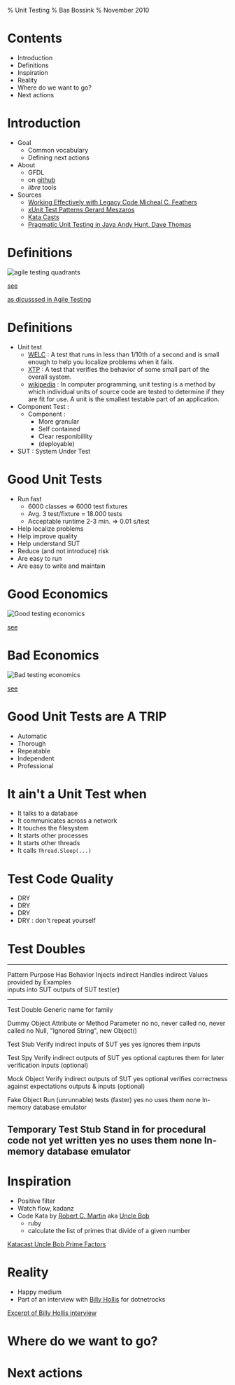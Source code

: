 % Unit Testing
% Bas Bossink
% November 2010

# Contents

- Introduction
- Definitions
- Inspiration
- Reality
- Where do we want to go?
- Next actions

# Introduction
- Goal
    + Common vocabulary
    + Defining next actions
- About
    + GFDL
    + on [github][gh]
    + *libre* tools
- Sources
    + [Working Effectively with Legacy Code Micheal C. Feathers][welc]
    + [xUnit Test Patterns Gerard Meszaros][xtp]
    + [Kata Casts][kc]
    + [Pragmatic Unit Testing in Java Andy Hunt, Dave Thomas][putj]
    
[gh]: http://github.com/basbossink/presentations "Presentations on github"
[welc]: http://www.amazon.com/Working-Effectively-Legacy-Michael-Feathers/dp/0131177052/ref=sr_1_1?s=books&ie=UTF8&qid=1289675186&sr=1-1 "Working Effectively with Legacy code"
[xtp]: http://xunitpatterns.com/ "xUnit Test Patterns"
[kc]: http://www.katacasts.com/ "Kata Casts"
[putj]: http://pragprog.com/titles/utj/pragmatic-unit-testing-in-java-with-junit "Pragmatic Unit Testing in Java"
[exmp]: http://www.exampler.com/ "Brian Marrick"
[agt]: http://www.amazon.com/Agile-Testing-Practical-Guide-Testers/dp/0321534468/ref=sr_1_1?ie=UTF8&qid=1297200292&sr=8-1 "Agile testing"

# Definitions
![](http://lh3.ggpht.com/_X3kaawac_g4/S3VCgzOuyQI/AAAAAAAAAvw/aww4Ui2N7LU/agile-testing-quadrants.JPG?imgmax=800 "agile testing quadrants")

[see][exmp]

[as dicusssed in Agile Testing][agt]


# Definitions
- Unit test
    + [WELC][welc] : A test that runs in less than 1/10th of a second
    and is small enough to help you localize problems when it fails.
    + [XTP][xtp] : A test that verifies the behavior of some small
    part of the overall system.
    + [wikipedia][wput] : In computer programming, unit testing is a
    method by which individual units of source code are tested to
    determine if they are fit for use. A unit is the smallest testable
    part of an application.
- Component Test :
    + Component : 
         - More granular 
         - Self contained
         - Clear responibillity
         - (deployable)
- SUT : System Under Test

# Good Unit Tests
- Run fast
    + 6000 classes => 6000 test fixtures
    + Avg. 3 test/fixture = 18.000 tests
    + Acceptable runtime 2-3 min. => 0.01 s/test
- Help localize problems
- Help improve quality
- Help understand SUT
- Reduce (and not introduce) risk
- Are easy to run
- Are easy to write and maintain

# Good Economics
![](http://xunitpatterns.com/Economics-Good.gif "Good testing economics")

[see][xtp]

# Bad Economics
![](http://xunitpatterns.com/Economics-Bad.gif "Bad testing economics")

[see][xtp]

# Good Unit Tests are A TRIP
- Automatic
- Thorough
- Repeatable
- Independent
- Professional

# It ain't a Unit Test when
- It talks to a database
- It communicates across a network
- It touches the filesystem
- It starts other processes
- It starts other threads
- It calls <code>Thread.Sleep(...)</code>

# Test Code Quality
- DRY
- DRY
- DRY
- DRY : don't repeat yourself

# Test Doubles

------------------------------------------------------------------------------------------------------------------------------------------------------------------------------------------------------------
Pattern             Purpose                                      Has Behavior  Injects indirect  Handles indirect                          Values provided by           Examples                             
                                                                               inputs into SUT   outputs of SUT                            test(er)                                                         
------------------- -------------------------------------------- ------------  ----------------- ----------------------------------------- ---------------------------- ------------------------------------
Test Double         Generic name for family                

Dummy Object        Attribute or Method Parameter                no            no, never called  no, never called                          no                           Null, "Ignored String", new Object() 

Test Stub           Verify indirect inputs of SUT                yes           yes               ignores them                              inputs                                                           

Test Spy            Verify indirect outputs of SUT               yes           optional          captures them for later verification      inputs (optional)                                                

Mock Object         Verify indirect outputs of SUT               yes           optional          verifies correctness against expectations outputs & inputs (optional)                                      

Fake Object         Run (unrunnable) tests (faster)              yes           no                uses them                                 none                         In-memory database emulator          

Temporary Test Stub Stand in for procedural code not yet written yes           no                uses them                                 none                         In-memory database emulator          
------------------------------------------------------------------------------------------------------------------------------------------------------------------------------------------------------------


[wput]: http://en.wikipedia.org/wiki/Unit_test "Wikipedia Unit Test"

# Inspiration
- Positive filter
- Watch flow, kadanz
- Code Kata by [Robert C. Martin][ub] aka [Uncle Bob][ub]
    + ruby
    + calculate the list of primes that divide of a given number

[Katacast Uncle Bob Prime Factors](http://vimeo.com/7762511)

[ub]: http://www.objectmentor.com/omTeam/martin_r.html "Bio for Robert C. Martin"

# Reality
- Happy medium
- Part of an interview with [Billy Hollis][bh] for dotnetrocks  

[Excerpt of Billy Hollis interview](http://www.dotnetrocks.com/default.aspx?showNum=600)

[bh]: http://dotnetmasters.com/ "Billy Hollis"

# Where do we want to go?

# Next actions
